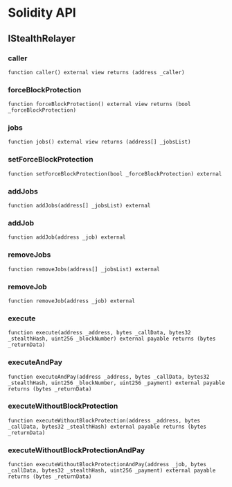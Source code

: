 # Solidity API

## IStealthRelayer

### caller

```solidity
function caller() external view returns (address _caller)
```

### forceBlockProtection

```solidity
function forceBlockProtection() external view returns (bool _forceBlockProtection)
```

### jobs

```solidity
function jobs() external view returns (address[] _jobsList)
```

### setForceBlockProtection

```solidity
function setForceBlockProtection(bool _forceBlockProtection) external
```

### addJobs

```solidity
function addJobs(address[] _jobsList) external
```

### addJob

```solidity
function addJob(address _job) external
```

### removeJobs

```solidity
function removeJobs(address[] _jobsList) external
```

### removeJob

```solidity
function removeJob(address _job) external
```

### execute

```solidity
function execute(address _address, bytes _callData, bytes32 _stealthHash, uint256 _blockNumber) external payable returns (bytes _returnData)
```

### executeAndPay

```solidity
function executeAndPay(address _address, bytes _callData, bytes32 _stealthHash, uint256 _blockNumber, uint256 _payment) external payable returns (bytes _returnData)
```

### executeWithoutBlockProtection

```solidity
function executeWithoutBlockProtection(address _address, bytes _callData, bytes32 _stealthHash) external payable returns (bytes _returnData)
```

### executeWithoutBlockProtectionAndPay

```solidity
function executeWithoutBlockProtectionAndPay(address _job, bytes _callData, bytes32 _stealthHash, uint256 _payment) external payable returns (bytes _returnData)
```
